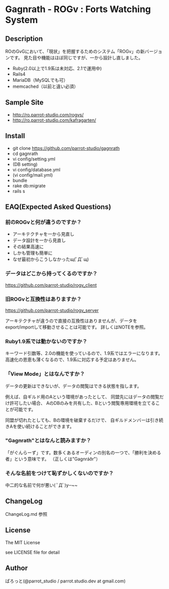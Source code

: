 Gagnrath - ROGv : Forts Watching System
===============

Description
---------------
ROのGvGにおいて、「現状」を把握するためのシステム「ROGv」の新バージョンです。
見た目や機能はほぼ同じですが、一から設計し直しました。

- Ruby(2.0以上で1.9系は未対応、2.1で運用中)
- Rails4
- MariaDB（MySQLでも可）
- memcached（以前と違い必須）

Sample Site
---------------
- http://ro.parrot-studio.com/rogvs/
- http://ro.parrot-studio.com/kafragarten/

Install
---------------
- git clone https://github.com/parrot-studio/gagnrath
- cd gagnrath
- vi config/setting.yml
- (DB setting)
- vi config/database.yml
- (vi config/mail.yml)
- bundle
- rake db:migrate
- rails s

EAQ(Expected Asked Questions)
---------------
### 前のROGvと何が違うのですか？

- アーキテクチャを一から見直し
- データ設計を一から見直し
- その結果高速に
- しかも管理も簡単に
 - なぜ最初からこうしなかったщ(ﾟДﾟщ)

### データはどこから持ってくるのですか？

https://github.com/parrot-studio/rogv_client

### 旧ROGvと互換性はありますか？

https://github.com/parrot-studio/rogv_server

アーキテクチャが違うので直接の互換性はありませんが、データをexport/importして移動させることは可能です。
詳しくはNOTEを参照。

### Ruby1.9系では動かないのですか？

キーワード引数等、2.0の機能を使っているので、1.9系ではエラーになります。
高速化の恩恵も薄くなるので、1.9系に対応する予定はありません。

### 「View Mode」とはなんですか？

データの更新はできないが、データの閲覧はできる状態を指します。

例えば、自ギルド用のAという環境があったとして、
同盟先にはデータの閲覧だけ許可したい場合、
AのDBのみを共有した、Bという閲覧専用環境を立てることが可能です。

同盟が切れたとしても、Bの環境を破棄するだけで、
自ギルドメンバーは引き続きAを使い続けることができます。

### "Gagnrath"とはなんと読みますか？

「がぐんらーず」です。数多くあるオーディンの別名の一つで、「勝利を決める者」という意味です。
（正しくは"Gagnráðr"）

### そんな名前をつけて恥ずかしくないのですか？

中二的な名前で何が悪い( ﾟДﾟ)y─~~

ChangeLog
---------------
ChangeLog.md 参照

License
---------------
The MIT License

see LICENSE file for detail

Author
---------------
ぱろっと(@parrot_studio / parrot.studio.dev at gmail.com)
